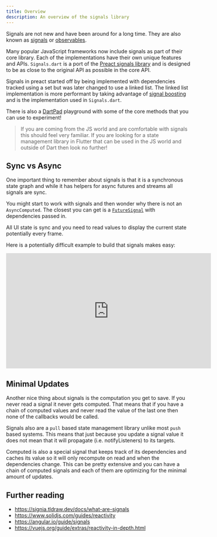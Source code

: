 ```yaml
---
title: Overview
description: An overview of the signals library
---
```


Signals are not new and have been around for a long time. They are also known as [signals](https://en.wikipedia.org/wiki/Signals_and_slots) or [observables](https://en.wikipedia.org/wiki/Observable_pattern).

Many popular JavaScript frameworks now include signals as part of their core library. Each of the implementations have their own unique features and APIs. `Signals.dart` is a port of the [Preact signals library](https://preactjs.com/blog/introducing-signals/) and is designed to be as close to the original API as possible in the core API.

Signals in preact started off by being implemented with dependencies tracked using a set but was later changed to use a linked list. The linked list implementation is more performant by taking advantage of [signal boosting](https://preactjs.com/blog/signal-boosting/) and is the implementation used in `Signals.dart`.

There is also a [DartPad](https://dartpad.dev/?id=d5f16f6be22e716d90419e41d10f281a) playground with some of the core methods that you can use to experiment!

> If you are coming from the JS world and are comfortable with signals this should feel very familiar. If you are looking for a state management library in Flutter that can be used in the JS world and outside of Dart then look no further!

## Sync vs Async

One important thing to remember about signals is that it is a synchronous state graph and while it has helpers for async futures and streams all signals are sync.

You might start to work with signals and then wonder why there is not an `AsyncComputed`. The closest you can get is a [`FutureSignal`](/signals.dart/dart/async/future) with dependencies passed in.

All UI state is sync and you need to read values to display the current state potentially every frame.

Here is a potentially difficult example to build that signals makes easy:

<iframe width="560" height="315" src="https://www.youtube.com/embed/ZNVK917PCX4?si=adg0lTHV1bYvmx9K" title="YouTube video player" frameborder="0" allow="accelerometer; autoplay; clipboard-write; encrypted-media; gyroscope; picture-in-picture; web-share" allowfullscreen></iframe>

## Minimal Updates

Another nice thing about signals is the computation you get to save. If you never read a signal it never gets computed. That means that if you have a chain of computed values and never read the value of the last one then none of the callbacks would be called.

Signals also are a `pull` based state management library unlike most `push` based systems. This means that just because you update a signal value it does not mean that it will propagate (i.e. notifyListeners) to its targets.

Computed is also a special signal that keeps track of its dependencies and caches its value so it will only recompute on read and when the dependencies change. This can be pretty extensive and you can have a chain of computed signals and each of them are optimizing for the minimal amount of updates.

## Further reading

- https://signia.tldraw.dev/docs/what-are-signals
- https://www.solidjs.com/guides/reactivity
- https://angular.io/guide/signals
- https://vuejs.org/guide/extras/reactivity-in-depth.html
